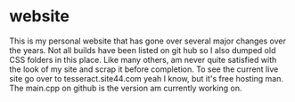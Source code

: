 # website
This is my personal website that has gone over several major changes over the years. Not all builds have been listed 
on git hub so I also dumped old CSS folders in this place. Like many others, am never quite satisfied with the look of my site
and scrap it before completion. To see the current live site go over to tesseract.site44.com yeah I know, but it's free hosting man.
The main.cpp on github is the version am currently working on.
